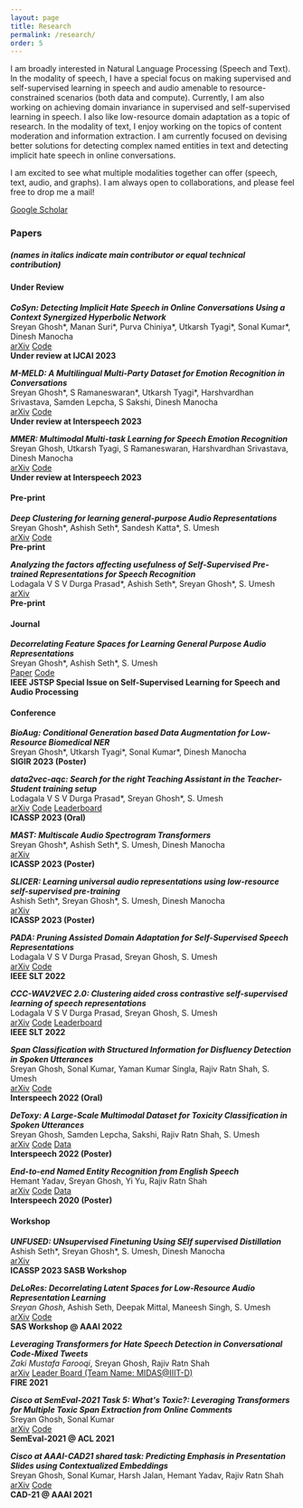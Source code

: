 ```yaml
---
layout: page
title: Research
permalink: /research/
order: 5
---
```

I am broadly interested in Natural Language Processing (Speech and Text). In the modality of speech, I have a special focus on making supervised and self-supervised learning in speech and audio amenable to resource-constrained scenarios (both data and compute). Currently, I am also working on achieving domain invariance in supervised and self-supervised learning in speech. I also like low-resource domain adaptation as a topic of research. In the modality of text, I enjoy working on the topics of content moderation and information extraction. I am currently focused on devising better solutions for detecting complex named entities in text and detecting implicit hate speech in online conversations.

I am excited to see what multiple modalities together can offer (speech, text, audio, and graphs). I am always open to collaborations, and please feel free to drop me a mail!

<!-- #### I am always open to collaborations! Please fill out [this](https://docs.google.com/forms/d/1kQRJekonn8YglxIPH9OPcJCuI7NQK-E1wAywNAsSMoM/) form here and I would reach out if I have a project aligned with your interests. Thank You! -->

<!-- P.S. : Though I acknowledge that achieving state-of-the-art (SOTA) results is not and should not be the final goal of research, I am proud that some of my works achieve SOTA on some well known Speech and Language Processing task (until November 2022). Here are the links for [ASR (Librispeech 360hr train split)](http://arxiv.org/abs/2211.01246), [Keyword Spotting (Speech Commands 1)](http://arxiv.org/abs/2211.01515), [Speech Emotion Recognition (IEMOCAP)](http://arxiv.org/abs/2203.16794), [Disfleuncy Detection (SwitchBoard)](http://arxiv.org/abs/2203.16028) and [Low-resource General Purpose Audio Representation Learning](http://arxiv.org/abs/2211.01515). -->

[Google Scholar](https://scholar.google.com/citations?user=5HKZJHAAAAAJ&hl=en)

### **Papers**
##### **(names in italics indicate main contributor or equal technical contribution)**

#### **Under Review**

***CoSyn: Detecting Implicit Hate Speech in Online Conversations Using a Context Synergized Hyperbolic Network***  
Sreyan Ghosh\*, Manan Suri\*, Purva Chiniya\*, Utkarsh Tyagi\*, Sonal Kumar\*, Dinesh Manocha  
[arXiv](http://arxiv.org/abs/2303.03387) [Code](https://github.com/Sreyan88/CoSyn)  
**Under review at IJCAI 2023**  

***M-MELD: A Multilingual Multi-Party Dataset for Emotion Recognition in Conversations***  
Sreyan Ghosh\*, S Ramaneswaran\*, Utkarsh Tyagi\*, Harshvardhan Srivastava, Samden Lepcha, S Sakshi, Dinesh Manocha  
[arXiv](http://arxiv.org/abs/2203.16799) [Code](https://github.com/Sreyan88/M-MELD)  
**Under review at Interspeech 2023**  

***MMER: Multimodal Multi-task Learning for Speech Emotion Recognition***  
Sreyan Ghosh, Utkarsh Tyagi, S Ramaneswaran, Harshvardhan Srivastava, Dinesh Manocha  
[arXiv](http://arxiv.org/abs/2203.16794) [Code](https://github.com/Sreyan88/MMER)  
**Under review at Interspeech 2023**  

#### **Pre-print**

***Deep Clustering for learning general-purpose Audio Representations***  
Sreyan Ghosh\*, Ashish Seth\*, Sandesh Katta\*, S. Umesh  
[arXiv](https://arxiv.org/pdf/2110.08895.pdf) [Code](https://github.com/Speech-Lab-IITM/DECAR)  
**Pre-print**  

***Analyzing the factors affecting usefulness of Self-Supervised Pre-trained Representations for Speech Recognition***  
Lodagala V S V Durga Prasad\*, Ashish Seth\*, Sreyan Ghosh\*, S. Umesh  
[arXiv](http://arxiv.org/abs/2203.16973)  
**Pre-print**  

#### **Journal**

***Decorrelating Feature Spaces for Learning General Purpose Audio Representations***   
Sreyan Ghosh\*, Ashish Seth\*, S. Umesh    
[Paper](https://ieeexplore.ieee.org/document/9868132) [Code](https://github.com/Speech-Lab-IITM/Decorrelating-Feature-Spaces-for-Learning-General-Purpose-Audio-Representations)  
**IEEE JSTSP Special Issue on Self-Supervised Learning for Speech and Audio Processing**  

#### **Conference**

***BioAug: Conditional Generation based Data Augmentation for Low-Resource Biomedical NER***  
Sreyan Ghosh\*, Utkarsh Tyagi\*, Sonal Kumar\*, Dinesh Manocha  
**SIGIR 2023 (Poster)**  

***data2vec-aqc: Search for the right Teaching Assistant in the Teacher-Student training setup***  
Lodagala V S V Durga Prasad\*, Sreyan Ghosh\*, S. Umesh  
[arXiv](https://arxiv.org/abs/2211.01246) [Code](https://github.com/Speech-Lab-IITM/data2vec-aqc) [Leaderboard](https://superbbenchmark.org/leaderboard?subset=Public+Set)  
**ICASSP 2023 (Oral)**  

***MAST: Multiscale Audio Spectrogram Transformers***  
Sreyan Ghosh\*, Ashish Seth\*, S. Umesh, Dinesh Manocha  
[arXiv](http://arxiv.org/abs/2211.01515)  
**ICASSP 2023 (Poster)**  

***SLICER: Learning universal audio representations using low-resource self-supervised pre-training***  
Ashish Seth\*, Sreyan Ghosh\*, S. Umesh, Dinesh Manocha  
[arXiv](http://arxiv.org/abs/2211.01519)  
**ICASSP 2023 (Poster)**  

***PADA: Pruning Assisted Domain Adaptation for Self-Supervised Speech Representations***   
Lodagala V S V Durga Prasad, Sreyan Ghosh, S. Umesh  
[arXiv](http://arxiv.org/abs/2203.16965) [Code](https://github.com/Speech-Lab-IITM/PADA)  
**IEEE SLT 2022**  

***CCC-WAV2VEC 2.0: Clustering aided cross contrastive self-supervised learning of speech representations***   
Lodagala V S V Durga Prasad, Sreyan Ghosh, S. Umesh  
[arXiv](http://arxiv.org/abs/2210.02592)  [Code](https://github.com/Speech-Lab-IITM/CCC-wav2vec-2.0)  [Leaderboard](https://superbbenchmark.org/leaderboard?subset=Public+Set)  
**IEEE SLT 2022**  

***Span Classification with Structured Information for Disfluency Detection in Spoken Utterances***  
Sreyan Ghosh, Sonal Kumar, Yaman Kumar Singla, Rajiv Ratn Shah, S. Umesh  
[arXiv](http://arxiv.org/abs/2203.16028) [Code](https://github.com/Sreyan88/Disfluency-Detection-with-Span-Classification)  
**Interspeech 2022 (Oral)**  

***DeToxy: A Large-Scale Multimodal Dataset for Toxicity Classification in Spoken Utterances***  
Sreyan Ghosh, Samden Lepcha, Sakshi, Rajiv Ratn Shah, S. Umesh  
[arXiv](https://arxiv.org/pdf/2110.07592.pdf) [Code](https://github.com/Sreyan88/Toxicity-Detection-in-Spoken-Utterances) [Data](https://github.com/Sreyan88/Toxicity-Detection-in-Spoken-Utterances/tree/main/data)  
**Interspeech 2022 (Poster)**  

***End-to-end Named Entity Recognition from English Speech***  
Hemant Yadav, Sreyan Ghosh, Yi Yu, Rajiv Ratn Shah  
[arXiv](https://www.isca-speech.org/archive_v0/Interspeech_2020/pdfs/2482.pdf) [Code](https://github.com/raotnameh/End-to-end-E2E-Named-Entity-Recognition-from-English-Speech) [Data](https://zenodo.org/record/3893954)  
**Interspeech 2020 (Poster)**  

#### **Workshop**

***UNFUSED: UNsupervised Finetuning Using SElf supervised Distillation***  
Ashish Seth\*, Sreyan Ghosh\*, S. Umesh, Dinesh Manocha  
[arXiv](http://arxiv.org/abs/2211.01519)  
**ICASSP 2023 SASB Workshop**  

***DeLoRes: Decorrelating Latent Spaces for Low-Resource Audio Representation Learning***  
*Sreyan Ghosh*, Ashish Seth, Deepak Mittal, Maneesh Singh, S. Umesh   
[arXiv](https://arxiv.org/abs/2203.13628) [Code](https://github.com/Speech-Lab-IITM/DeLoRes)  
**SAS Workshop @ AAAI 2022**    

***Leveraging Transformers for Hate Speech Detection in Conversational Code-Mixed Tweets***  
*Zaki Mustafa Farooqi*, Sreyan Ghosh, Rajiv Ratn Shah  
[arXiv](https://arxiv.org/pdf/2112.09986.pdf) [Leader Board (Team Name: MIDAS@IIIT-D)](https://hasocfire.github.io/hasoc/2021/results.html#)  
**FIRE 2021**  

***Cisco at SemEval-2021 Task 5: What's Toxic?: Leveraging Transformers for Multiple Toxic Span Extraction from Online Comments***  
Sreyan Ghosh, Sonal Kumar  
[arXiv](https://aclanthology.org/2021.semeval-1.29.pdf) [Code](https://github.com/Sreyan88/SemEval-2021-Toxic-Spans-Detection)  
**SemEval-2021 @ ACL 2021**  

***Cisco at AAAI-CAD21 shared task: Predicting Emphasis in Presentation Slides using Contextualized Embeddings***  
Sreyan Ghosh, Sonal Kumar, Harsh Jalan, Hemant Yadav, Rajiv Ratn Shah  
[arXiv](https://arxiv.org/pdf/2101.11422.pdf) [Code](https://github.com/Sreyan88/CAD21-AAAI21)  
**CAD-21 @ AAAI 2021**  



